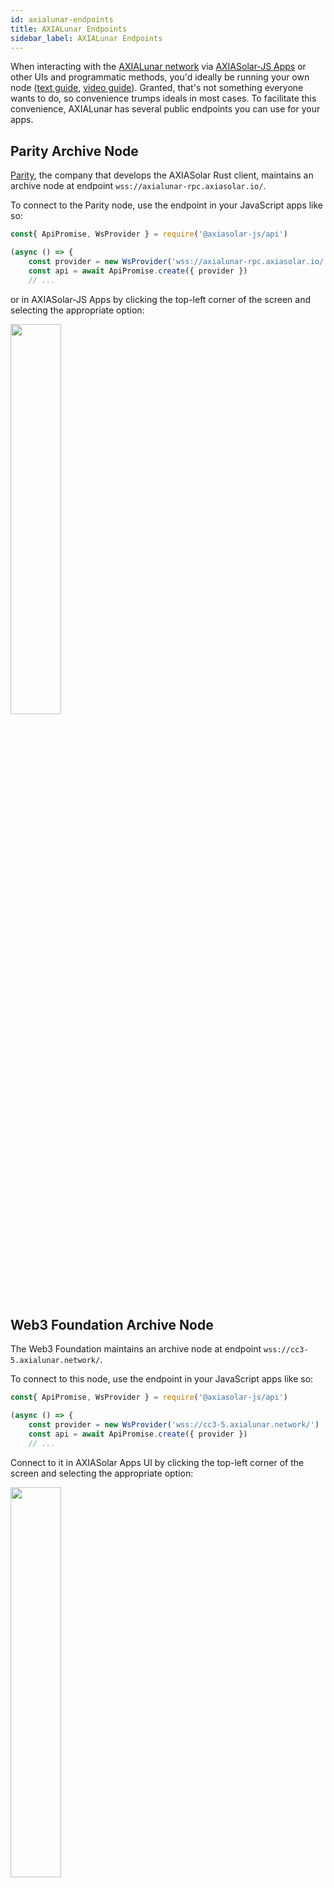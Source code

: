 ```yaml
---
id: axialunar-endpoints
title: AXIALunar Endpoints
sidebar_label: AXIALunar Endpoints
---
```


When interacting with the [AXIALunar network](https://axialunar.network) via [AXIASolar-JS Apps](https://axiasolar.js.org/apps) or other UIs and programmatic methods, you'd ideally be running your own node ([text guide](maintain-sync), [video guide](https://www.youtube.com/watch?v=31DdfcxbAVs)). Granted, that's not something everyone wants to do, so convenience trumps ideals in most cases. To facilitate this convenience, AXIALunar has several public endpoints you can use for your apps.

## Parity Archive Node

[Parity](https://parity.io), the company that develops the AXIASolar Rust client, maintains an archive node at endpoint `wss://axialunar-rpc.axiasolar.io/`.

To connect to the Parity node, use the endpoint in your JavaScript apps like so:

```javascript
const{ ApiPromise, WsProvider } = require('@axiasolar-js/api')

(async () => {
    const provider = new WsProvider('wss://axialunar-rpc.axiasolar.io/')
    const api = await ApiPromise.create({ provider })
    // ...
```

or in AXIASolar-JS Apps by clicking the top-left corner of the screen and selecting the appropriate option:

<img src="/img/endpoints/axialunar_endpoint_parity.png" width=40% />

## Web3 Foundation Archive Node

The Web3 Foundation maintains an archive node at endpoint `wss://cc3-5.axialunar.network/`.

To connect to this node, use the endpoint in your JavaScript apps like so:

```javascript
const{ ApiPromise, WsProvider } = require('@axiasolar-js/api')

(async () => {
    const provider = new WsProvider('wss://cc3-5.axialunar.network/')
    const api = await ApiPromise.create({ provider })
    // ...
```

Connect to it in AXIASolar Apps UI by clicking the top-left corner of the screen and selecting the appropriate option:

<img src="/img/endpoints/axialunar_endpoint_web3.png" width=40% />
